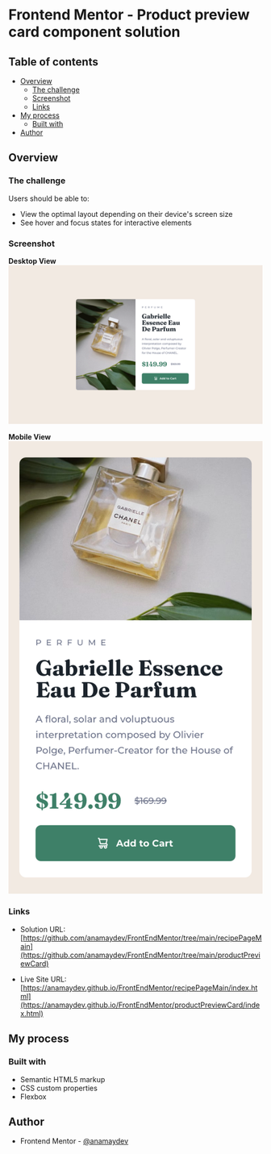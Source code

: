 # Frontend Mentor - Product preview card component solution

## Table of contents

- [Overview](#overview)
  - [The challenge](#the-challenge)
  - [Screenshot](#screenshot)
  - [Links](#links)
- [My process](#my-process)
  - [Built with](#built-with)
- [Author](#author)

## Overview

### The challenge

Users should be able to:

- View the optimal layout depending on their device's screen size
- See hover and focus states for interactive elements

### Screenshot
**Desktop View**<br>
![](./assets/images/productPreviewCardDesktopSolution.png)

**Mobile View**<br>
![](./assets/images/productPreviewCardMobileSolution.png.png)

### Links

- Solution URL: [https://github.com/anamaydev/FrontEndMentor/tree/main/recipePageMain](https://github.com/anamaydev/FrontEndMentor/tree/main/productPreviewCard)

- Live Site URL: [https://anamaydev.github.io/FrontEndMentor/recipePageMain/index.html](https://anamaydev.github.io/FrontEndMentor/productPreviewCard/index.html)

## My process

### Built with

- Semantic HTML5 markup
- CSS custom properties
- Flexbox

## Author
- Frontend Mentor - [@anamaydev](https://www.frontendmentor.io/profile/anamaydev)


